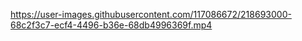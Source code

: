 


https://user-images.githubusercontent.com/117086672/218693000-68c2f3c7-ecf4-4496-b36e-68db4996369f.mp4
